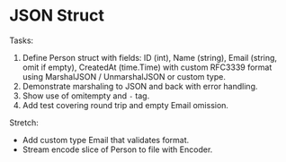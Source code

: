 # JSON Struct

Tasks:
1. Define Person struct with fields: ID (int), Name (string), Email (string, omit if empty), CreatedAt (time.Time) with custom RFC3339 format using MarshalJSON / UnmarshalJSON or custom type.
2. Demonstrate marshaling to JSON and back with error handling.
3. Show use of omitempty and `-` tag.
4. Add test covering round trip and empty Email omission.

Stretch:
- Add custom type Email that validates format.
- Stream encode slice of Person to file with Encoder.
